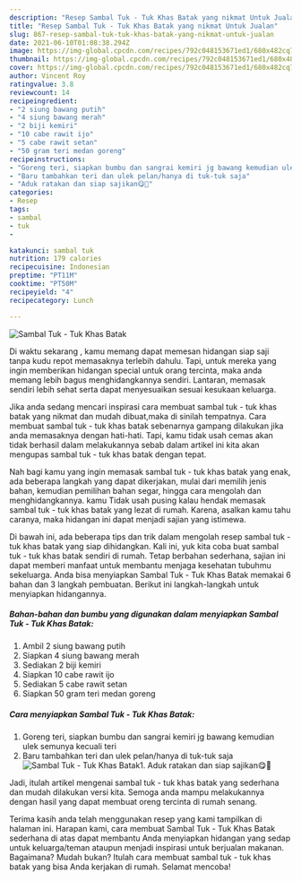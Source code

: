 ```yaml
---
description: "Resep Sambal Tuk - Tuk Khas Batak yang nikmat Untuk Jualan"
title: "Resep Sambal Tuk - Tuk Khas Batak yang nikmat Untuk Jualan"
slug: 867-resep-sambal-tuk-tuk-khas-batak-yang-nikmat-untuk-jualan
date: 2021-06-10T01:08:38.294Z
image: https://img-global.cpcdn.com/recipes/792c048153671ed1/680x482cq70/sambal-tuk-tuk-khas-batak-foto-resep-utama.jpg
thumbnail: https://img-global.cpcdn.com/recipes/792c048153671ed1/680x482cq70/sambal-tuk-tuk-khas-batak-foto-resep-utama.jpg
cover: https://img-global.cpcdn.com/recipes/792c048153671ed1/680x482cq70/sambal-tuk-tuk-khas-batak-foto-resep-utama.jpg
author: Vincent Roy
ratingvalue: 3.8
reviewcount: 14
recipeingredient:
- "2 siung bawang putih"
- "4 siung bawang merah"
- "2 biji kemiri"
- "10 cabe rawit ijo"
- "5 cabe rawit setan"
- "50 gram teri medan goreng"
recipeinstructions:
- "Goreng teri, siapkan bumbu dan sangrai kemiri jg bawang kemudian ulek semunya kecuali teri"
- "Baru tambahkan teri dan ulek pelan/hanya di tuk-tuk saja"
- "Aduk ratakan dan siap sajikan😋🙏"
categories:
- Resep
tags:
- sambal
- tuk
- 

katakunci: sambal tuk  
nutrition: 179 calories
recipecuisine: Indonesian
preptime: "PT11M"
cooktime: "PT50M"
recipeyield: "4"
recipecategory: Lunch

---
```



![Sambal Tuk - Tuk Khas Batak](https://img-global.cpcdn.com/recipes/792c048153671ed1/680x482cq70/sambal-tuk-tuk-khas-batak-foto-resep-utama.jpg)

Di waktu  sekarang , kamu memang dapat memesan hidangan siap saji tanpa kudu repot memasaknya terlebih dahulu. Tapi, untuk mereka yang ingin memberikan hidangan special untuk orang tercinta, maka anda memang lebih bagus menghidangkannya sendiri. Lantaran, memasak sendiri lebih sehat serta dapat menyesuaikan sesuai kesukaan keluarga.

Jika anda sedang mencari inspirasi cara membuat sambal tuk - tuk khas batak yang nikmat dan mudah dibuat,maka di sinilah tempatnya. Cara membuat sambal tuk - tuk khas batak  sebenarnya gampang dilakukan jika anda memasaknya dengan hati-hati. Tapi, kamu tidak usah cemas akan tidak berhasil dalam melakukannya 
sebab dalam artikel ini kita akan mengupas sambal tuk - tuk khas batak dengan tepat.  



Nah bagi kamu yang ingin memasak sambal tuk - tuk khas batak yang enak, ada beberapa langkah yang dapat dikerjakan, mulai dari memilih jenis bahan, kemudian pemilihan bahan segar, hingga cara mengolah dan menghidangkannya. kamu Tidak usah pusing kalau hendak memasak sambal tuk - tuk khas batak yang lezat di rumah. Karena, asalkan kamu  tahu caranya, maka hidangan ini dapat menjadi sajian yang istimewa.

Di bawah ini, ada beberapa tips dan trik dalam mengolah resep sambal tuk - tuk khas batak yang siap dihidangkan. Kali ini, yuk kita coba buat sambal tuk - tuk khas batak sendiri di rumah. Tetap berbahan sederhana, sajian ini dapat memberi manfaat untuk membantu menjaga kesehatan tubuhmu sekeluarga. Anda bisa menyiapkan Sambal Tuk - Tuk Khas Batak memakai 6 bahan dan 3 langkah pembuatan. Berikut ini langkah-langkah untuk menyiapkan hidangannya.

<!--inarticleads1-->

##### Bahan-bahan dan bumbu yang digunakan dalam menyiapkan Sambal Tuk - Tuk Khas Batak:

1. Ambil 2 siung bawang putih
1. Siapkan 4 siung bawang merah
1. Sediakan 2 biji kemiri
1. Siapkan 10 cabe rawit ijo
1. Sediakan 5 cabe rawit setan
1. Siapkan 50 gram teri medan goreng




<!--inarticleads2-->

##### Cara menyiapkan Sambal Tuk - Tuk Khas Batak:

1. Goreng teri, siapkan bumbu dan sangrai kemiri jg bawang kemudian ulek semunya kecuali teri
1. Baru tambahkan teri dan ulek pelan/hanya di tuk-tuk saja
<img src="//assets-global.cpcdn.com/assets/icons/button_play-2c75c40dde080a61004c1f40b05d8f140eaff45d7e9e6481dc71c63d2e7c4909.png" alt="Sambal Tuk - Tuk Khas Batak">1. Aduk ratakan dan siap sajikan😋🙏




Jadi, itulah artikel mengenai  sambal tuk - tuk khas batak  yang sederhana dan mudah dilakukan versi kita. Semoga anda mampu melakukannya dengan hasil yang dapat membuat oreng tercinta di rumah senang. 

Terima kasih anda telah menggunakan resep yang kami tampilkan di halaman ini. Harapan kami, cara membuat  Sambal Tuk - Tuk Khas Batak sederhana di atas dapat membantu Anda menyiapkan hidangan yang sedap untuk keluarga/teman ataupun menjadi inspirasi untuk berjualan makanan. Bagaimana? Mudah bukan? Itulah cara membuat sambal tuk - tuk khas batak yang bisa Anda kerjakan di rumah. Selamat mencoba!

